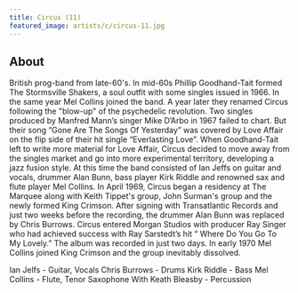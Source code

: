 ```yaml
---
title: Circus (11)
featured_image: artists/c/circus-11.jpg
---
```

## About

British prog-band from late-60's.
In mid-60s Phillip Goodhand-Tait formed The Stormsville Shakers, a soul outfit with some singles issued in 1966. In the same year Mel Collins joined the band. A year later they renamed Circus following the "blow-up" of the psychedelic revolution. Two singles produced by Manfred Mann’s singer Mike D’Arbo in 1967 failed to chart. But their song “Gone Are The Songs Of Yesterday” was covered by Love Affair on the flip side of their hit single “Everlasting Love”. When Goodhand-Tait left to write more material for Love Affair, Circus decided to move away from the singles market and go into more experimental territory, developing a jazz fusion style. At this time the band consisted of Ian Jeffs on guitar and vocals, drummer Alan Bunn, bass player Kirk Riddle and renowned sax and flute player Mel Collins. In April 1969, Circus began a residency at The Marquee along with Keith Tippet's group, John Surman's group ​and the newly formed King Crimson. After signing with Transatlantic Records and just two weeks before the recording, the drummer Alan Bunn was replaced by Chris Burrows. Circus entered Morgan Studios with producer Ray Singer who had achieved success with Ray Sarstedt’s hit “ Where Do You Go To My Lovely.” The album was recorded in just two days. In early 1970 Mel Collins joined King Crimson and the group inevitably dissolved.

Ian Jelfs - Guitar, Vocals
Chris Burrows - Drums
Kirk Riddle - Bass
Mel Collins - Flute, Tenor Saxophone
With
Keath Bleasby - Percussion
